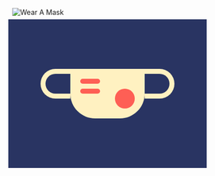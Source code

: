 ![Wear A Mask](https://cssbattle.dev/targets/51.png)

<div class="base">
  <div class="wht strap"></div>
  <div class='wht mask'>
    <div class="rd line"></div>
    <div class="rd line b"></div>
    <div class="rd crcl"></div>
  </div>
  <div class="wht strap x"></div>
</div>
<style>
  .base {
    width: 400px;
    height: 300px;
    display: flex;
    justify-content:center;
    align-items:center;
    transform: translate(-8px, -8px);
    background: #293462;
  }
  .rd {
    background:#FE5F55;
  }
  .wht {
    background: #FFF1C1;
  }
  .mask {
    width: 150px;
    height: 100px;
    border-radius: 0px 0px 50px 50px;
  }
  .strap {
    width: 50px;
    height: 40px;
    border-radius: 50px 0px 0px 50px;
    transform: translate(0px, -20px);
    border: solid #FFF1C1 10px;
    border-right: transparent;
    background: transparent;
  }
  .x {
    transform: scale(-1) translate(0px, 20px);
  }
  .line {
    width: 40px;
    height: 10px;
    transform: translate(20px, 20px);
    border-radius: 10px
  }
  .b {
    transform: translate(20px, 30px);
  }
  .crcl {
    width: 40px;
    height: 40px;
    border-radius: 50%;
    transform: translate(90px, 20px);
  }

</style>